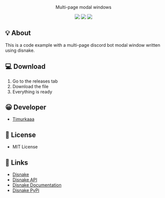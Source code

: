 <p align="center">
       Multi-page modal windows
</p>

<p align="center">
   <img src="https://img.shields.io/badge/Language-Python-yellow">
   <img src="https://img.shields.io/badge/Version-v1.0-blue">
   <img src="https://img.shields.io/badge/License-MIT-red">
</p>

## 💡 About
This is a code example with a multi-page discord bot modal window written using disnake.

## 💻 Download
1. Go to the releases tab
2. Download the file
3. Everything is ready


## 😀 Developer
- [Timurkaaa](https://github.com/Timurkaaaaaaa)

## 🧾 License
- MIT License

## 📎 Links
- [Disnake](https://disnake.dev/)
- [Disnake API](https://docs.disnake.dev/en/stable/api/index.html)
- [Disnake Documentation](https://docs.disnake.dev/en/stable/)
- [Disnake PyPi](https://pypi.org/project/disnake/)
